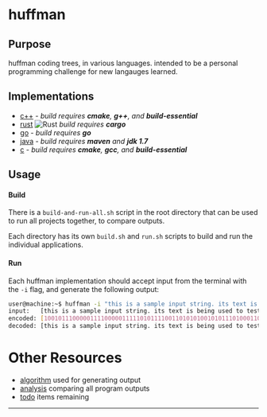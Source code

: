 # huffman
## Purpose
huffman coding trees, in various languages.  intended to be a personal programming challenge for new langauges learned.

## Implementations
* [c++](c++/) - _build requires **cmake**, **g++**, and **build-essential**_
* [rust](rust/) ![Rust](https://github.com/dgj7/huffman/actions/workflows/rust.yml/badge.svg) _build requires **cargo**_
* [go](go/) - _build requires **go**_
* [java](java/) - _build requires **maven** and **jdk 1.7**_
* [c](c/) - _build requires **cmake**, **gcc**, and **build-essential**_

## Usage
#### Build
There is a `build-and-run-all.sh` script in the root directory that can be used to run all projects together, to compare outputs.

Each directory has its own `build.sh` and `run.sh` scripts to build and run the individual applications.

#### Run
Each huffman implementation should accept input from the terminal with the `-i` flag, and generate the following output:

```bash
user@machine:~$ huffman -i "this is a sample input string. its text is being used to test the huffman coding tree."
input:   [this is a sample input string. its text is being used to test the huffman coding tree.]
encoded: [100101110000011110000011111010111100110101010010101110100011011110000111010111100010011100110001100000011110110110010111000100001111100110110100110011100000111101101011010000111101101111100000111011100111111000101011110011010011001111001011111011111011111000010000100001001101010111111011011010101100110000111101101111000110011011101110010]
decoded: [this is a sample input string. its text is being used to test the huffman coding tree.]
```

# Other Resources
* [algorithm](.docs/algorithm.md) used for generating output
* [analysis](.docs/analysis.md) comparing all program outputs
* [todo](.docs/todo.md) items remaining

---
